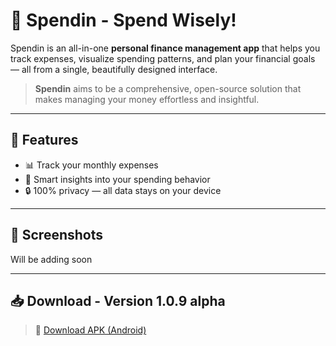 # 💸 Spendin - Spend Wisely!

Spendin is an all-in-one **personal finance management app** that helps you track expenses, visualize spending patterns, and plan your financial goals — all from a single, beautifully designed interface.

> **Spendin** aims to be a comprehensive, open-source solution that makes managing your money effortless and insightful.

---

## 🚀 Features

- 📊 Track your monthly expenses
- 🧠 Smart insights into your spending behavior
- 🔒 100% privacy — all data stays on your device

---

## 📱 Screenshots

Will be adding soon

---

## 📥 Download - Version 1.0.9 alpha

> 🔗 [Download APK (Android)](https://github.com/vivekx01/spendin/releases/download/1.0.9/Spendin-1.0.9-alpha.apk)

